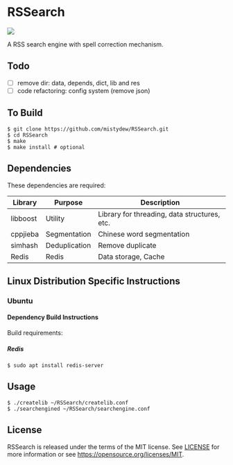 # RSSearch

![](https://github.com/mistydew/RSSearch/workflows/C/C++%20CI/badge.svg)

A RSS search engine with spell correction mechanism.

## Todo

- [ ] remove dir: data, depends, dict, lib and res
- [ ] code refactoring: config system (remove json)

## To Build

```
$ git clone https://github.com/mistydew/RSSearch.git
$ cd RSSearch
$ make
$ make install # optional
```

## Dependencies

These dependencies are required:

Library  | Purpose       | Description
---------|---------------|-------------
libboost | Utility       | Library for threading, data structures, etc.
cppjieba | Segmentation  | Chinese word segmentation
simhash  | Deduplication | Remove duplicate
Redis    | Redis         | Data storage, Cache

## Linux Distribution Specific Instructions

### Ubuntu

#### Dependency Build Instructions

Build requirements:

##### Redis

```
$ sudo apt install redis-server
```

## Usage

```
$ ./createlib ~/RSSearch/createlib.conf
$ ./searchengined ~/RSSearch/searchengine.conf
```

## License

RSSearch is released under the terms of the MIT license.
See [LICENSE](LICENSE) for more information or see https://opensource.org/licenses/MIT.
